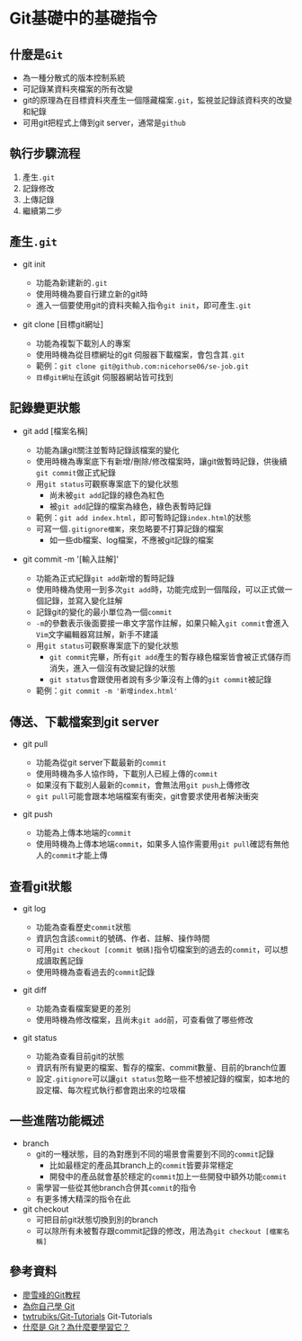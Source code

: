 # Git基礎中的基礎指令

## 什麼是`Git`
* 為一種分散式的版本控制系統
* 可記錄某資料夾檔案的所有改變
* git的原理為在目標資料夾產生一個隱藏檔案`.git`，監視並記錄該資料夾的改變和紀錄
* 可用git把程式上傳到git server，通常是`github`

## 執行步驟流程
1. 產生`.git`
2. 記錄修改
3. 上傳記錄
4. 繼續第二步

## 產生`.git`
* git init
	* 功能為新建新的`.git`
	* 使用時機為要自行建立新的git時
	* 進入一個要使用git的資料夾輸入指令`git init`，即可產生`.git`

* git clone [目標git網址]
	* 功能為複製下載別人的專案
	* 使用時機為從目標網址的git 伺服器下載檔案，會包含其`.git`
	* 範例：`git clone git@github.com:nicehorse06/se-job.git`
	* `目標git網址`在該git 伺服器網站皆可找到

## 記錄變更狀態
* git add [檔案名稱]
	* 功能為讓git關注並暫時記錄該檔案的變化
	* 使用時機為專案底下有新增/刪除/修改檔案時，讓git做暫時記錄，供後續`git commit`做正式紀錄
	* 用`git status`可觀察專案底下的變化狀態
		* 尚未被`git add`記錄的綠色為紅色
		* 被`git add`記錄的檔案為綠色，綠色表暫時記錄
	* 範例：`git add index.html`，即可暫時記錄`index.html`的狀態
	* 可寫一個`.gitignore檔案`，來忽略要不打算記錄的檔案
		* 如一些db檔案、log檔案，不應被git記錄的檔案

* git commit -m '[輸入註解]'
	* 功能為正式紀錄`git add`新增的暫時記錄
	* 使用時機為使用一到多次`git add`時，功能完成到一個階段，可以正式做一個記錄，並寫入變化註解
	* 記錄git的變化的最小單位為一個`commit`
	* `-m`的參數表示後面要接一串文字當作註解，如果只輸入`git commit`會進入`Vim`文字編輯器寫註解，新手不建議
	* 用`git status`可觀察專案底下的變化狀態
		* `git commit`完畢，所有`git add`產生的暫存綠色檔案皆會被正式儲存而消失，進入一個沒有改變記錄的狀態
		* `git status`會跟使用者說有多少筆沒有上傳的`git commit`被記錄
	* 範例：`git commit -m '新增index.html'`

## 傳送、下載檔案到git server
* git pull
	* 功能為從git server下載最新的`commit`
	* 使用時機為多人協作時，下載別人已經上傳的`commit`
	* 如果沒有下載別人最新的`commit`，會無法用`git push`上傳修改
	* `git pull`可能會跟本地端檔案有衝突，git會要求使用者解決衝突

* git push
	* 功能為上傳本地端的`commit`
	* 使用時機為上傳本地端`commit`，如果多人協作需要用`git pull`確認有無他人的`commit`才能上傳

## 查看git狀態
* git log
	* 功能為查看歷史`commit`狀態
	* 資訊包含該`commit`的號碼、作者、註解、操作時間
	* 可用`git checkout [commit 號碼]`指令切檔案到的過去的`commit`，可以想成讀取舊記錄
	* 使用時機為查看過去的`commit`記錄

* git diff
	* 功能為查看檔案變更的差別
	* 使用時機為修改檔案，且尚未`git add`前，可查看做了哪些修改

* git status
	* 功能為查看目前git的狀態
	* 資訊有所有變更的檔案、暫存的檔案、commit數量、目前的branch位置
	* 設定`.gitignore`可以讓`git status`忽略一些不想被記錄的檔案，如本地的設定檔、每次程式執行都會跑出來的垃圾檔

## 一些進階功能概述
* branch
	* git的一種狀態，目的為對應到不同的場景會需要到不同的`commit`記錄
		* 比如最穩定的產品其branch上的`commit`皆要非常穩定
		* 開發中的產品就會基於穩定的`commit`加上一些開發中額外功能`commit`
	* 需學習一些從其他branch合併其`commit`的指令
	* 有更多博大精深的指令在此
* git checkout
	* 可把目前git狀態切換到別的branch
	* 可以除所有未被暫存跟commit記錄的修改，用法為`git checkout [檔案名稱]`

## 參考資料
* [廖雪峰的Git教程](https://www.liaoxuefeng.com/wiki/896043488029600)
* [為你自己學 Git](https://gitbook.tw/)
* [twtrubiks/Git-Tutorials](https://github.com/twtrubiks/Git-Tutorials) Git-Tutorials 
* [什麼是 Git？為什麼要學習它？](https://gitbook.tw/chapters/introduction/what-is-git.html)